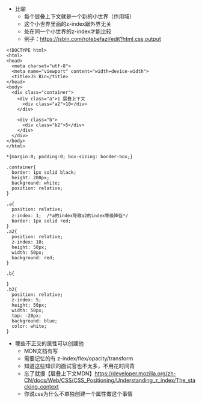 * 比喻
  * 每个层叠上下文就是一个新的小世界（作用域）
  * 这个小世界里面的z-index跟外界无关
  * 处在同一个小世界的z-index才能比较
  * 例子：https://jsbin.com/rotebefazi/edit?html,css,output
```
<!DOCTYPE html>
<html>
<head>
  <meta charset="utf-8">
  <meta name="viewport" content="width=device-width">
  <title>JS Bin</title>
</head>
<body>
  <div class="container">
    <div class="a">1 层叠上下文
      <div class="a2">10</div>
    </div>
    
    <div class="b">
      <div class="b2">5</div>
    </div>
  </div>
</body>
</html>
```
```
*{margin:0; padding:0; box-sizing: border-box;}

.container{
  border: 1px solid black;
  height: 200px; 
  background: white;
  position: relative;
}

.a{
  position: relative;
  z-index: 1;  /*a的index导致a2的index等级降低*/
  border: 1px solid red;
}
.a2{ 
  position: relative;
  z-index: 10;
  height: 50px;
  width: 50px;
  background: red;
}

.b{
  
}
.b2{
  position: relative;
  z-index: 5;
  height: 50px;
  width: 50px;
  top: -20px;
  background: blue;
  color: white;
}
```

* 哪些不正交的属性可以创建他
    * MDN文档有写
    * 需要记忆的有 z-index/flex/opacity/transform
    * 知道这些知识的面试官也不太多，不用花时间背
    * 忘了就搜【层叠上下文MDN】https://developer.mozilla.org/zh-CN/docs/Web/CSS/CSS_Positioning/Understanding_z_index/The_stacking_context
    * 你说css为什么不单独创建一个属性做这个事情

